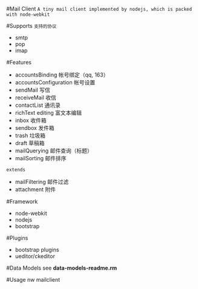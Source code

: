 #Mail Client
```A tiny mail client implemented by nodejs, which is packed with node-webkit```

#Supports
```支持的协议```

*  smtp
*  pop
*  imap

#Features
  * accountsBinding 帐号绑定（qq, 163）
  * accountsConfiguration 帐号设置
  * sendMail 写信
  * receiveMail 收信
  * contactList 通讯录
  * richText editing 富文本编辑
  * inbox 收件箱
  * sendbox 发件箱
  * trash 垃圾箱
  * draft 草稿箱
  * mailQuerying 邮件查询（标题）
  * mailSorting 邮件排序
  
  ```extends```
  
  - mailFiltering 邮件过滤
  - attachment 附件

#Framework
  * node-webkit
  * nodejs
  * bootstrap

#Plugins
  * bootstrap plugins
  * ueditor/ckeditor

#Data Models
  see **data-models-readme.rm**
	
#Usage
  nw mailclient
	